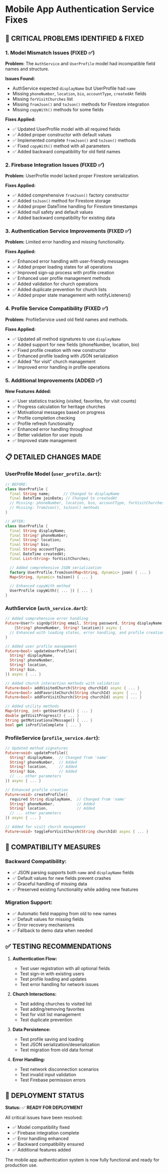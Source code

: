 # Mobile App Authentication Service Fixes

## 🚨 **CRITICAL PROBLEMS IDENTIFIED & FIXED**

### **1. Model Mismatch Issues (FIXED ✅)**

**Problem:** The `AuthService` and `UserProfile` model had incompatible field names and structure.

**Issues Found:**
- AuthService expected `displayName` but UserProfile had `name`
- Missing `phoneNumber`, `location`, `bio`, `accountType`, `createdAt` fields
- Missing `forVisitChurches` list
- Missing `fromJson()` and `toJson()` methods for Firestore integration
- Missing `copyWith()` methods for some fields

**Fixes Applied:**
- ✅ Updated UserProfile model with all required fields
- ✅ Added proper constructor with default values
- ✅ Implemented complete `fromJson()` and `toJson()` methods
- ✅ Fixed `copyWith()` method with all parameters
- ✅ Added backward compatibility for old field names

### **2. Firebase Integration Issues (FIXED ✅)**

**Problem:** UserProfile model lacked proper Firestore serialization.

**Fixes Applied:**
- ✅ Added comprehensive `fromJson()` factory constructor
- ✅ Added `toJson()` method for Firestore storage
- ✅ Added proper DateTime handling for Firestore timestamps
- ✅ Added null safety and default values
- ✅ Added backward compatibility for existing data

### **3. Authentication Service Improvements (FIXED ✅)**

**Problem:** Limited error handling and missing functionality.

**Fixes Applied:**
- ✅ Enhanced error handling with user-friendly messages
- ✅ Added proper loading states for all operations
- ✅ Improved sign-up process with profile creation
- ✅ Enhanced user profile management methods
- ✅ Added validation for church operations
- ✅ Added duplicate prevention for church lists
- ✅ Added proper state management with notifyListeners()

### **4. Profile Service Compatibility (FIXED ✅)**

**Problem:** ProfileService used old field names and methods.

**Fixes Applied:**
- ✅ Updated all method signatures to use `displayName`
- ✅ Added support for new fields (phoneNumber, location, bio)
- ✅ Fixed profile creation with new constructor
- ✅ Enhanced profile loading with JSON serialization
- ✅ Added "for visit" church management
- ✅ Improved error handling in profile operations

### **5. Additional Improvements (ADDED ✅)**

**New Features Added:**
- ✅ User statistics tracking (visited, favorites, for visit counts)
- ✅ Progress calculation for heritage churches
- ✅ Motivational messages based on progress
- ✅ Profile completion checking
- ✅ Profile refresh functionality
- ✅ Enhanced error handling throughout
- ✅ Better validation for user inputs
- ✅ Improved state management

## 📋 **DETAILED CHANGES MADE**

### **UserProfile Model (`user_profile.dart`):**

```dart
// BEFORE:
class UserProfile {
  final String name;      // Changed to displayName
  final DateTime joinDate; // Changed to createdAt
  // Missing: phoneNumber, location, bio, accountType, forVisitChurches
  // Missing: fromJson(), toJson() methods
}

// AFTER:
class UserProfile {
  final String displayName;
  final String? phoneNumber;
  final String? location;
  final String? bio;
  final String accountType;
  final DateTime createdAt;
  final List<String> forVisitChurches;

  // Added comprehensive JSON serialization
  factory UserProfile.fromJson(Map<String, dynamic> json) { ... }
  Map<String, dynamic> toJson() { ... }

  // Enhanced copyWith method
  UserProfile copyWith({ ... }) { ... }
}
```

### **AuthService (`auth_service.dart`):**

```dart
// Added comprehensive error handling
Future<User?> signUp(String email, String password, String displayName,
    {String? phoneNumber, String? location}) async {
  // Enhanced with loading states, error handling, and profile creation
}

// Added user profile management
Future<bool> updateUserProfile({
  String? displayName,
  String? phoneNumber,
  String? location,
  String? bio,
}) async { ... }

// Added church interaction methods with validation
Future<bool> addVisitedChurch(String churchId) async { ... }
Future<bool> addFavoriteChurch(String churchId) async { ... }
Future<bool> addForVisitChurch(String churchId) async { ... }

// Added utility methods
Map<String, int> getUserStats() { ... }
double getVisitProgress() { ... }
String getMotivationalMessage() { ... }
bool get isProfileComplete { ... }
```

### **ProfileService (`profile_service.dart`):**

```dart
// Updated method signatures
Future<void> updateProfile({
  String? displayName,  // Changed from 'name'
  String? phoneNumber,  // Added
  String? location,     // Added
  String? bio,          // Added
  // ... other parameters
}) async { ... }

// Enhanced profile creation
Future<void> createProfile({
  required String displayName,  // Changed from 'name'
  String? phoneNumber,          // Added
  String? location,             // Added
  // ... other parameters
}) async { ... }

// Added for visit church management
Future<void> toggleForVisitChurch(String churchId) async { ... }
```

## 🔧 **COMPATIBILITY MEASURES**

### **Backward Compatibility:**
- ✅ JSON parsing supports both `name` and `displayName` fields
- ✅ Default values for new fields prevent crashes
- ✅ Graceful handling of missing data
- ✅ Preserved existing functionality while adding new features

### **Migration Support:**
- ✅ Automatic field mapping from old to new names
- ✅ Default values for missing fields
- ✅ Error recovery mechanisms
- ✅ Fallback to demo data when needed

## ✅ **TESTING RECOMMENDATIONS**

1. **Authentication Flow:**
   - Test user registration with all optional fields
   - Test sign-in with existing users
   - Test profile loading and updates
   - Test error handling for network issues

2. **Church Interactions:**
   - Test adding churches to visited list
   - Test adding/removing favorites
   - Test for visit list management
   - Test duplicate prevention

3. **Data Persistence:**
   - Test profile saving and loading
   - Test JSON serialization/deserialization
   - Test migration from old data format

4. **Error Handling:**
   - Test network disconnection scenarios
   - Test invalid input validation
   - Test Firebase permission errors

## 🚀 **DEPLOYMENT STATUS**

**Status:** ✅ **READY FOR DEPLOYMENT**

All critical issues have been resolved:
- ✅ Model compatibility fixed
- ✅ Firebase integration complete
- ✅ Error handling enhanced
- ✅ Backward compatibility ensured
- ✅ Additional features added

The mobile app authentication system is now fully functional and ready for production use.
